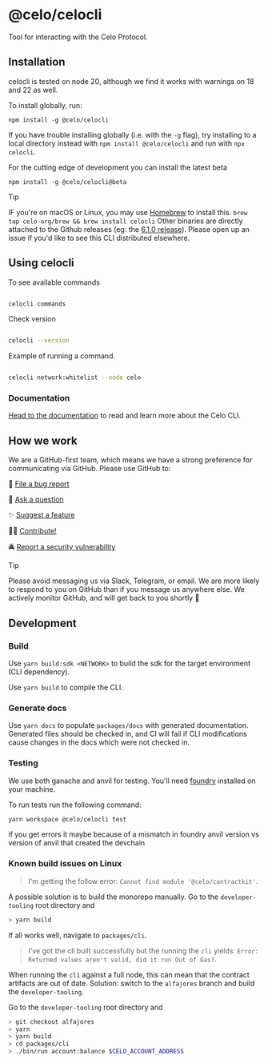 # @celo/celocli

Tool for interacting with the Celo Protocol.

## Installation

celocli is tested on node 20, although we find it works with warnings on 18 and 22 as well.

To install globally, run:

```
npm install -g @celo/celocli
```

If you have trouble installing globally (i.e. with the `-g` flag), try installing to a local directory instead with `npm install @celo/celocli` and run with `npx celocli`.

For the cutting edge of development you can install the latest beta

```
npm install -g @celo/celocli@beta
```

> [!TIP]
> IF you're on macOS or Linux, you may use [Homebrew](https://brew.sh/) to install this. `brew tap celo-org/brew && brew install celocli`
> Other binaries are directly attached to the Github releases (eg: the [6.1.0 release](https://github.com/celo-org/developer-tooling/releases/tag/%40celo%2Fcelocli%406.1.0)).
> Please open up an issue if you'd like to see this CLI distributed elsewhere.

## Using celocli

To see available commands

```bash

celocli commands

```

Check version

```bash

celocli --version

```

Example of running a command.

```bash

celocli network:whitelist --node celo

```

### Documentation

[Head to the documentation](https://docs.celo.org/cli) to read and learn more about the Celo
CLI.

## How we work

We are a GitHub-first team, which means we have a strong preference for communicating via GitHub.
Please use GitHub to:

🐞 [File a bug report](https://github.com/celo-org/developer-tooling/issues/new/choose)

💬 [Ask a question](https://github.com/celo-org/developer-tooling/discussions)

✨ [Suggest a feature](https://github.com/celo-org/developer-tooling/issues/new/choose)

🧑‍💻 [Contribute!](/CONTRIBUTING.md)

🚔 [Report a security vulnerability](https://github.com/celo-org/developer-tooling/issues/new/choose)

> [!TIP]
>
> Please avoid messaging us via Slack, Telegram, or email. We are more likely to respond to you on
> GitHub than if you message us anywhere else. We actively monitor GitHub, and will get back to you shortly 🌟

## Development

### Build

Use `yarn build:sdk <NETWORK>` to build the sdk for the target environment (CLI dependency).

Use `yarn build` to compile the CLI.

### Generate docs

Use `yarn docs` to populate `packages/docs` with generated documentation. Generated files should be checked in, and CI will fail if CLI modifications cause changes in the docs which were not checked in.

### Testing

We use both ganache and anvil for testing. You'll need [foundry](https://book.getfoundry.sh/getting-started/installation) installed on your machine.

To run tests run the following command:

```bash
yarn workspace @celo/celocli test
```

if you get errors it maybe because of a mismatch in foundry anvil version vs version of anvil that created the devchain 

### Known build issues on Linux

> I'm getting the follow error: `Cannot find module '@celo/contractkit'`.

A possible solution is to build the monorepo manually.
Go to the `developer-tooling` root directory and

```bash
> yarn build
```

If all works well, navigate to `packages/cli`.

> I've got the cli built successfully but the running the `cli` yields: `Error: Returned values aren't valid, did it run Out of Gas?`.

When running the `cli` against a full node, this can mean that the contract artifacts are out of date.
Solution: switch to the `alfajores` branch and build the `developer-tooling`.

Go to the `developer-tooling` root directory and

```bash
> git checkout alfajores
> yarn
> yarn build
> cd packages/cli
> ./bin/run account:balance $CELO_ACCOUNT_ADDRESS
```

